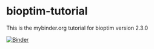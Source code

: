 # bioptim-tutorial

This is the mybinder.org tutorial for bioptim version 2.3.0

[![Binder](https://mybinder.org/badge_logo.svg)](https://mybinder.org/v2/gh/pyomeca/bioptim-tutorial/HEAD?urlpath=lab)

